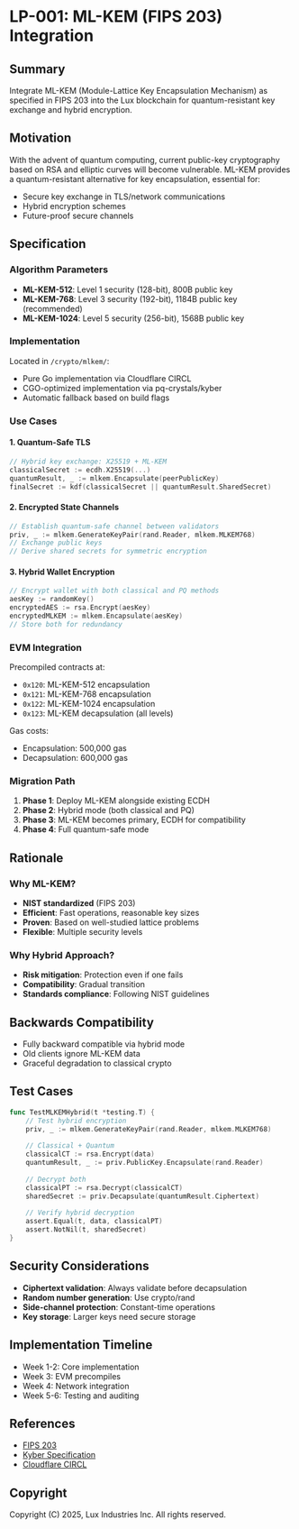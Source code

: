# LP-001: ML-KEM (FIPS 203) Integration

## Summary
Integrate ML-KEM (Module-Lattice Key Encapsulation Mechanism) as specified in FIPS 203 into the Lux blockchain for quantum-resistant key exchange and hybrid encryption.

## Motivation
With the advent of quantum computing, current public-key cryptography based on RSA and elliptic curves will become vulnerable. ML-KEM provides a quantum-resistant alternative for key encapsulation, essential for:
- Secure key exchange in TLS/network communications
- Hybrid encryption schemes
- Future-proof secure channels

## Specification

### Algorithm Parameters
- **ML-KEM-512**: Level 1 security (128-bit), 800B public key
- **ML-KEM-768**: Level 3 security (192-bit), 1184B public key (recommended)
- **ML-KEM-1024**: Level 5 security (256-bit), 1568B public key

### Implementation
Located in `/crypto/mlkem/`:
- Pure Go implementation via Cloudflare CIRCL
- CGO-optimized implementation via pq-crystals/kyber
- Automatic fallback based on build flags

### Use Cases

#### 1. Quantum-Safe TLS
```go
// Hybrid key exchange: X25519 + ML-KEM
classicalSecret := ecdh.X25519(...)
quantumResult, _ := mlkem.Encapsulate(peerPublicKey)
finalSecret := kdf(classicalSecret || quantumResult.SharedSecret)
```

#### 2. Encrypted State Channels
```go
// Establish quantum-safe channel between validators
priv, _ := mlkem.GenerateKeyPair(rand.Reader, mlkem.MLKEM768)
// Exchange public keys
// Derive shared secrets for symmetric encryption
```

#### 3. Hybrid Wallet Encryption
```go
// Encrypt wallet with both classical and PQ methods
aesKey := randomKey()
encryptedAES := rsa.Encrypt(aesKey)
encryptedMLKEM := mlkem.Encapsulate(aesKey)
// Store both for redundancy
```

### EVM Integration
Precompiled contracts at:
- `0x120`: ML-KEM-512 encapsulation
- `0x121`: ML-KEM-768 encapsulation  
- `0x122`: ML-KEM-1024 encapsulation
- `0x123`: ML-KEM decapsulation (all levels)

Gas costs:
- Encapsulation: 500,000 gas
- Decapsulation: 600,000 gas

### Migration Path
1. **Phase 1**: Deploy ML-KEM alongside existing ECDH
2. **Phase 2**: Hybrid mode (both classical and PQ)
3. **Phase 3**: ML-KEM becomes primary, ECDH for compatibility
4. **Phase 4**: Full quantum-safe mode

## Rationale

### Why ML-KEM?
- **NIST standardized** (FIPS 203)
- **Efficient**: Fast operations, reasonable key sizes
- **Proven**: Based on well-studied lattice problems
- **Flexible**: Multiple security levels

### Why Hybrid Approach?
- **Risk mitigation**: Protection even if one fails
- **Compatibility**: Gradual transition
- **Standards compliance**: Following NIST guidelines

## Backwards Compatibility
- Fully backward compatible via hybrid mode
- Old clients ignore ML-KEM data
- Graceful degradation to classical crypto

## Test Cases
```go
func TestMLKEMHybrid(t *testing.T) {
    // Test hybrid encryption
    priv, _ := mlkem.GenerateKeyPair(rand.Reader, mlkem.MLKEM768)
    
    // Classical + Quantum
    classicalCT := rsa.Encrypt(data)
    quantumResult, _ := priv.PublicKey.Encapsulate(rand.Reader)
    
    // Decrypt both
    classicalPT := rsa.Decrypt(classicalCT)
    sharedSecret := priv.Decapsulate(quantumResult.Ciphertext)
    
    // Verify hybrid decryption
    assert.Equal(t, data, classicalPT)
    assert.NotNil(t, sharedSecret)
}
```

## Security Considerations
- **Ciphertext validation**: Always validate before decapsulation
- **Random number generation**: Use crypto/rand
- **Side-channel protection**: Constant-time operations
- **Key storage**: Larger keys need secure storage

## Implementation Timeline
- Week 1-2: Core implementation
- Week 3: EVM precompiles
- Week 4: Network integration
- Week 5-6: Testing and auditing

## References
- [FIPS 203](https://csrc.nist.gov/pubs/fips/203/final)
- [Kyber Specification](https://pq-crystals.org/kyber/)
- [Cloudflare CIRCL](https://github.com/cloudflare/circl)

## Copyright
Copyright (C) 2025, Lux Industries Inc. All rights reserved.